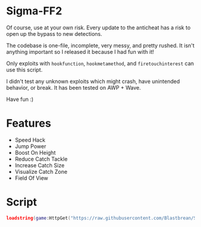 # Sigma-FF2
Of course, use at your own risk. Every update to the anticheat has a risk to open up the bypass to new detections.

The codebase is one-file, incomplete, very messy, and pretty rushed. It isn't anything important so I released it because I had fun with it!

Only exploits with `hookfunction`, `hookmetamethod`, and `firetouchinterest` can use this script. 

I didn't test any unknown exploits which might crash, have unintended behavior, or break. It has been tested on AWP + Wave.

Have fun :)

# Features
* Speed Hack
* Jump Power
* Boost On Height
* Reduce Catch Tackle
* Increase Catch Size
* Visualize Catch Zone
* Field Of View

# Script
```lua
loadstring(game:HttpGet("https://raw.githubusercontent.com/Blastbrean/Sigma-FF2/refs/heads/main/ff2_hider.lua"))()
```
